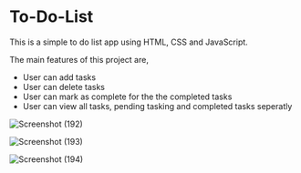# To-Do-List
This is a simple to do list app using HTML, CSS and JavaScript.

The main features of this project are,
- User can add tasks
- User can delete tasks
- User can mark as complete for the the completed tasks
- User can view all tasks, pending tasking and completed tasks seperatly
  
![Screenshot (192)](https://github.com/DharshiBalasubramaniyam/To-Do-List/assets/139672976/942179a4-d356-4429-9c03-de371ce37636)

![Screenshot (193)](https://github.com/DharshiBalasubramaniyam/To-Do-List/assets/139672976/763f1d34-a6b8-4bfc-a0ec-e329b3364b01)

![Screenshot (194)](https://github.com/DharshiBalasubramaniyam/To-Do-List/assets/139672976/960788c8-750e-4c66-a139-440f56d24dfd)
